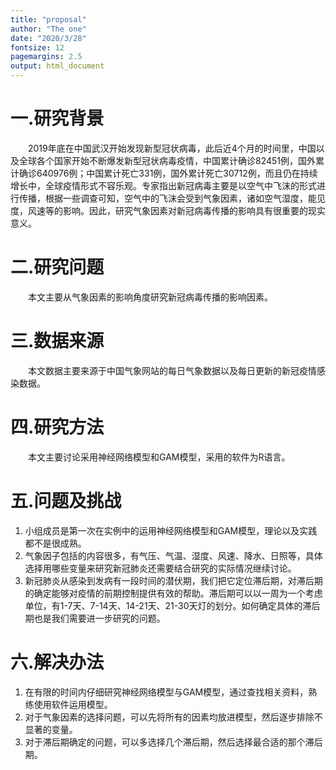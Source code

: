 ```yaml
---
title: "proposal"
author: "The one"
date: "2020/3/28"
fontsize: 12
pagemargins: 2.5
output: html_document
---
```


<style type=""Proposal/css">
	#header {
	    text-align: center;
	}
</style>

# 一.研究背景 
&emsp;&emsp;2019年底在中国武汉开始发现新型冠状病毒，此后近4个月的时间里，中国以及全球各个国家开始不断爆发新型冠状病毒疫情，中国累计确诊82451例，国外累计确诊640976例；中国累计死亡331例，国外累计死亡30712例，而且仍在持续增长中，全球疫情形式不容乐观。专家指出新冠病毒主要是以空气中飞沫的形式进行传播，根据一些调查可知，空气中的飞沫会受到气象因素，诸如空气湿度，能见度，风速等的影响。因此，研究气象因素对新冠病毒传播的影响具有很重要的现实意义。 

# 二.研究问题 
&emsp;&emsp;本文主要从气象因素的影响角度研究新冠病毒传播的影响因素。  

# 三.数据来源 
&emsp;&emsp;本文数据主要来源于中国气象网站的每日气象数据以及每日更新的新冠疫情感染数据。 
 
# 四.研究方法 
&emsp;&emsp;本文主要讨论采用神经网络模型和GAM模型，采用的软件为R语言。 
 
# 五.问题及挑战 
1. 小组成员是第一次在实例中的运用神经网络模型和GAM模型，理论以及实践都不是很成熟。 
2. 气象因子包括的内容很多，有气压、气温、湿度、风速、降水、日照等，具体选择用哪些变量来研究新冠肺炎还需要结合研究的实际情况继续讨论。 
3. 新冠肺炎从感染到发病有一段时间的潜伏期，我们把它定位滞后期，对滞后期的确定能够对疫情的前期控制提供有效的帮助。滞后期可以以一周为一个考虑单位，有1-7天、7-14天、14-21天、21-30天灯的划分。如何确定具体的滞后期也是我们需要进一步研究的问题。 
 
# 六.解决办法 
1. 在有限的时间内仔细研究神经网络模型与GAM模型，通过查找相关资料，熟练使用软件运用模型。 
2. 对于气象因素的选择问题，可以先将所有的因素均放进模型，然后逐步排除不显著的变量。 
3. 对于滞后期确定的问题，可以多选择几个滞后期，然后选择最合适的那个滞后期。 
 
